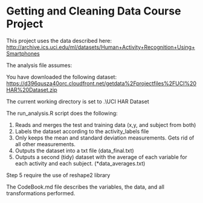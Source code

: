Getting and Cleaning Data Course Project
===================

This project uses the data described here: http://archive.ics.uci.edu/ml/datasets/Human+Activity+Recognition+Using+Smartphones 

The analysis file assumes:

You have downloaded the following dataset: 
https://d396qusza40orc.cloudfront.net/getdata%2Fprojectfiles%2FUCI%20HAR%20Dataset.zip 

The current working directory is set to .\UCI HAR Dataset


The run_analysis.R script does the following:
1. Reads and merges the test and training data (x,y, and subject from both)
2. Labels the dataset according to the activity_labels file
3. Only keeps the mean and standard deviation measurements. Gets rid of all other measurements.
4. Outputs the dataset into a txt file (data_final.txt)
5. Outputs a second (tidy) dataset with the average of each variable for each activity and each subject. (*data_averages.txt)

Step 5 require the use of reshape2 library


The CodeBook.md file describes the variables, the data, and all transformations performed.